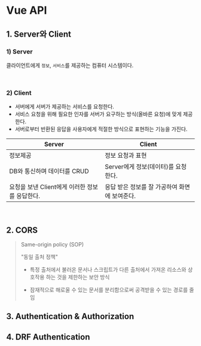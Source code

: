 # Vue API

## 1. Server와 Client

### 1) Server

클라이언트에게 `정보`, `서비스`를 제공하는 컴퓨터 시스템이다.

<br>

### 2) Client

- 서버에게 서버가 제공하는 서비스를 요청한다. 
- 서비스 요청을 위해 필요한 인자를 서버가 요구하는 방식(올바른 요청)에 맞게 제공한다.
- 서버로부터 반환된 응답을 사용자에게 적절한 방식으로 표현하는 기능을 가진다. 

| Server                                         | Client                                        |
| ---------------------------------------------- | --------------------------------------------- |
| 정보제공                                       | 정보 요청과 표현                              |
| DB와 통신하며 데이터를 CRUD                    | Server에게 정보(데이터)를 요청한다.           |
| 요청을 보낸 Client에게 이러한 정보를 응답한다. | 응답 받은 정보를 잘 가공하여 화면에 보여준다. |

<br>

## 2. CORS

> Same-origin policy (SOP)
>
> "동일 출처 정책"
>
> - 특정 출처에서 불러온 문서나 스크립트가 다른 출처에서 가져온 리소스와 상호작용 하는 것을 제한하는 보안 방식
>
> - 잠재적으로 해로울 수 있는 문서를 분리함으로써 공격받을 수 있는 경로를 줄임



## 3. Authentication & Authorization







## 4. DRF Authentication

